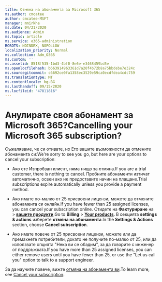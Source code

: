 ```yaml
---
title: Отмяна на абонамента за Microsoft 365
ms.author: cmcatee
author: cmcatee-MSFT
manager: mnirkhe
ms.date: 04/21/2020
ms.audience: Admin
ms.topic: article
ms.service: o365-administration
ROBOTS: NOINDEX, NOFOLLOW
localization_priority: Normal
ms.collection: Adm_O365
ms.custom: ''
ms.assetid: 8518f535-1bd3-4bf0-8e6e-e3468459bd5e
ms.openlocfilehash: b663914963361d7a20f4b72b8a75bbdebe7e324c
ms.sourcegitcommit: c6692ce0fa1358ec3529e59ca0ecdfdea4cdc759
ms.translationtype: MT
ms.contentlocale: bg-BG
ms.lasthandoff: 09/15/2020
ms.locfileid: "47811816"
---
```

# <a name="cancelling-your-microsoft-365-subscription"></a><span data-ttu-id="a2d1a-102">Анулирате своя абонамент за Microsoft 365?</span><span class="sxs-lookup"><span data-stu-id="a2d1a-102">Cancelling your Microsoft 365 subscription?</span></span>

<span data-ttu-id="a2d1a-103">Съжаляваме, че си отивате, но Ето вашите възможности да отмените абонамента си:</span><span class="sxs-lookup"><span data-stu-id="a2d1a-103">We're sorry to see you go, but here are your options to cancel your subscription:</span></span>
  
- <span data-ttu-id="a2d1a-104">Ако сте Изпробван клиент, няма нищо за отмяна.</span><span class="sxs-lookup"><span data-stu-id="a2d1a-104">If you are a trial customer, there is nothing to cancel.</span></span> <span data-ttu-id="a2d1a-105">Пробните абонаменти изтичат автоматично, освен ако не предоставите начин на плащане.</span><span class="sxs-lookup"><span data-stu-id="a2d1a-105">Trial subscriptions expire automatically unless you provide a payment method.</span></span>

- <span data-ttu-id="a2d1a-106">Ако имате по-малко от 25 присвоени лицензи, можете да отмените абонамента си онлайн.</span><span class="sxs-lookup"><span data-stu-id="a2d1a-106">If you have fewer than 25 assigned licenses, you can cancel your subscription online.</span></span> <span data-ttu-id="a2d1a-107">Отидете на **Фактуриране** на \> **[вашите продукти](https://go.microsoft.com/fwlink/p/?linkid=842054)**.</span><span class="sxs-lookup"><span data-stu-id="a2d1a-107">Go to **Billing** \> **[Your products](https://go.microsoft.com/fwlink/p/?linkid=842054)**.</span></span> <span data-ttu-id="a2d1a-108">В секцията **settings & actions** изберете **отмяна на абонамента**.</span><span class="sxs-lookup"><span data-stu-id="a2d1a-108">In the **Settings & Actions** section, choose **Cancel subscription**.</span></span>

- <span data-ttu-id="a2d1a-109">Ако имате повече от 25 присвоени лицензи, можете или да премахнете потребители, докато не получите по-малко от 25, или да използвате опцията "Нека ви се обадим", за да говорите с инженер от поддръжката.</span><span class="sxs-lookup"><span data-stu-id="a2d1a-109">If you have more than 25 assigned licenses, you can either remove users until you have fewer than 25, or use the "Let us call you" option to talk to a support engineer.</span></span>

<span data-ttu-id="a2d1a-110">За да научите повече, вижте [отмяна на абонамента ви](https://docs.microsoft.com/microsoft-365/commerce/subscriptions/cancel-your-subscription).</span><span class="sxs-lookup"><span data-stu-id="a2d1a-110">To learn more, see [Cancel your subscription](https://docs.microsoft.com/microsoft-365/commerce/subscriptions/cancel-your-subscription).</span></span>